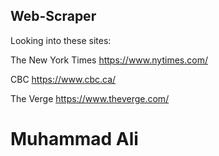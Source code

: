 ## Web-Scraper 


Looking into these sites: 

The New York Times
https://www.nytimes.com/

CBC
https://www.cbc.ca/

The Verge
https://www.theverge.com/


# Muhammad Ali